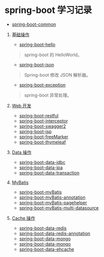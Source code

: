 # spring-boot 学习记录
- [spring-boot-common](spring-boot-common/README.md)
1. [基础操作]()
    - [spring-boot-hello](spring-boot-hello/README.md)
    > spring-boot 的 HelloWorld。
    - [spring-boot-json](spring-boot-json/README.md)
    > Spring-boot 修改 JSON 解析器。
    - [spring-boot-exception](spring-boot-common/README.md)
    > spring-boot 异常处理。
    
2. [Web 开发]()
    - [spring-boot-restful](spring-boot-restful/README.md)
    - [spring-boot-interceptor](spring-boot-interceptor/README.md)
    - [spring-boot-swagger2](spring-boot-swagger2/README.md)
    - [spring-boot-jsp](spring-boot-jsp/README.md)
    - [spring-boot-freeMarker](spring-boot-freeMarker/README.md)
    - [spring-boot-thymeleaf](spring-boot-thymeleaf/README.md)
    
3. [Data 操作]()
    - [spring-boot-data-jdbc](spring-boot-data-jdbc/README.md)
    - [spring-boot-data-jpa](spring-boot-data-jpa/README.md)
    - [spring-boot-data-transaction](spring-boot-data-transaction/README.md)

4. [MyBatis]()
    - [spring-boot-myBatis](spring-boot-myBatis/README.md)
    - [spring-boot-myBatis-annotation](spring-boot-myBatis-annotation/README.md)
    - [spring-boot-myBatis-pagehelper](spring-boot-myBatis-pagehelper/README.md)
    - [spring-boot-myBatis-multi-datasource](spring-boot-myBatis-multi-datasource/README.md)
    
    
4. [Cache 操作]()
    - [spring-boot-data-redis](spring-boot-data-redis/README.md)
    - [spring-boot-data-redis-annotation](spring-boot-data-redis-annotation/README.md)
    - [spring-boot-data-mongo](spring-boot-data-mongo/README.md)
    - [spring-boot-data-mongo](spring-boot-data-mongo/README.md)
    - [spring-boot-data-ehcache](spring-boot-data-ehcache/README.md)